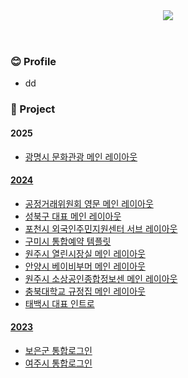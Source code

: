 <!-- ## Hi there 👋 -->

<!--
**syp6764/syp6764** is a ✨ _special_ ✨ repository because its `README.md` (this file) appears on your GitHub profile.

Here are some ideas to get you started:

- 🔭 I’m currently working on ...
- 🌱 I’m currently learning ...
- 👯 I’m looking to collaborate on ...
- 🤔 I’m looking for help with ...
- 💬 Ask me about ...
- 📫 How to reach me: ...
- 😄 Pronouns: ...
- ⚡ Fun fact: ...
-->

<header>
  <img src="https://capsule-render.vercel.app/api?type=waving&color=0:ffb4d4,100:96d6ff&height=200&section=header&text=seoyoung's&fontSize=50&fontColor=fff&fontAlign=25&fontAlignY=40" />
</header>

<section>
  <h3>😊 Profile</h3>
  <ul>
    <li>dd</li>
  </ul>
</section>

<section>
  <h3>💫 Project</h3>
  <h4>2025</h4>
  <ul>
    <li><a href="" title="새창" target="_blank">광명시 문화관광 메인 레이아웃</li>
  </ul>
  <h4>2024</h4>
  <ul>
    <li><a href="" title="새창" target="_blank">공정거래위원회 영문 메인 레이아웃</li>
    <li><a href="" title="새창" target="_blank">성북구 대표 메인 레이아웃</li>
    <li><a href="" title="새창" target="_blank">포천시 외국인주민지원센터 서브 레이아웃</li>
    <li><a href="" title="새창" target="_blank">구미시 통합예약 템플릿</li>
    <li><a href="" title="새창" target="_blank">원주시 열린시장실 메인 레이아웃</li>
    <li><a href="https://syp6764.github.io/project/anyang/site/anyang5060/main.html" title="새창" target="_blank">안양시 베이비부머 메인 레이아웃</li>
    <li><a href="https://syp6764.github.io/project/wj_sbinfo/site/sbinfo/main.html" title="새창" target="_blank">원주시 소상공인종합정보센 메인 레이아웃</li>
    <li><a href="https://syp6764.github.io/project/cbnu/site/law/main.html" title="새창" target="_blank">충북대학교 규정집 메인 레이아웃</li>
    <li><a href="" title="새창" target="_blank">태백시 대표 인트로</li>
  </ul>
  <h4>2023</h4>
  <ul>
    <li><a href="" title="새창" target="_blank">보은군 통합로그인</li>
    <li><a href="" title="새창" target="_blank">여주시 통합로그인</li>
  </ul>
</section>

<footer>

</footer>

